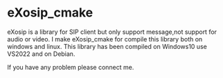 # eXosip_cmake
eXosip is a library for SIP client but only support message,not support for audio or video.
I make eXosip_cmake for compile this library both on windows and linux. 
This library has been compiled on Windows10 use VS2022 and on Debian.

If you have any problem please connect me.

